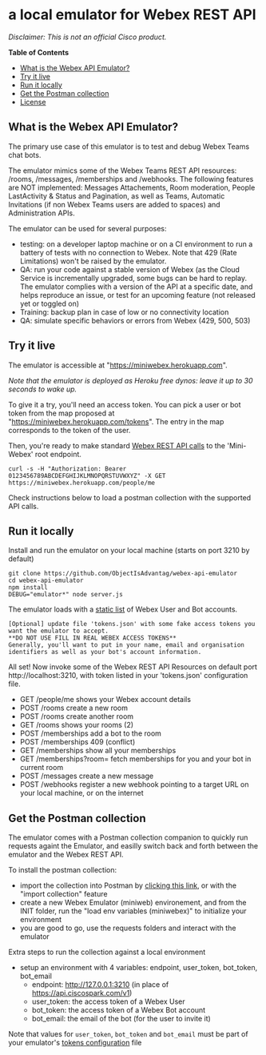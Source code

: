 # a local emulator for Webex REST API

_Disclaimer: This is not an official Cisco product._

**Table of Contents**

* [What is the Webex API Emulator?](#what-is-the-webex-api-emulator)
* [Try it live](#try-it-live)
* [Run it locally](#run-it-locally)
* [Get the Postman collection](#get-the-postman-collection)
* [License](./LICENSE)


## What is the Webex API Emulator?

The primary use case of this emulator is to test and debug Webex Teams chat bots.

The emulator mimics some of the Webex Teams REST API resources: /rooms, /messages, /memberships and /webhooks.
The following features are NOT implemented: Messages Attachements, Room moderation, People LastActivity & Status and Pagination, as well as Teams, Automatic Invitations (if non Webex Teams users are added to spaces) and Administration APIs. 

The emulator can be used for several purposes:
- testing: on a developer laptop machine or on a CI environment to run a battery of tests with no connection to Webex. Note that 429 (Rate Limitations) won't be raised by the emulator.
- QA: run your code against a stable version of Webex (as the Cloud Service is incrementally upgraded, some bugs can be hard to replay. The emulator complies with a version of the API at a specific date, and helps reproduce an issue, or test for an upcoming feature (not released yet or toggled on)
- Training: backup plan in case of low or no connectivity location
- QA: simulate specific behaviors or errors from Webex (429, 500, 503)


## Try it live

The emulator is accessible at "https://miniwebex.herokuapp.com". 

_Note that the emulator is deployed as Heroku free dynos: leave it up to 30 seconds to wake up._

To give it a try, you'll need an access token.
You can pick a user or bot token from the map proposed at "https://miniwebex.herokuapp.com/tokens". The entry in the map corresponds to the token of the user.

Then, you're ready to make standard [Webex REST API calls](https://developer.webex.com/getting-started.html) to the 'Mini-Webex' root endpoint.

```
curl -s -H "Authorization: Bearer 0123456789ABCDEFGHIJKLMNOPQRSTUVWXYZ" -X GET https://miniwebex.herokuapp.com/people/me
```

Check instructions below to load a postman collection with the supported API calls.


## Run it locally

Install and run the emulator on your local machine (starts on port 3210 by default)

```shell
git clone https://github.com/ObjectIsAdvantag/webex-api-emulator
cd webex-api-emulator
npm install
DEBUG="emulator*" node server.js
```

The emulator loads with a [static list](./tokens.json) of Webex User and Bot accounts.

    [Optional] update file 'tokens.json' with some fake access tokens you want the emulator to accept. 
    **DO NOT USE FILL IN REAL WEBEX ACCESS TOKENS**
    Generally, you'll want to put in your name, email and organisation identifiers as well as your bot's account information. 

All set! 
Now invoke some of the Webex REST API Resources on default port http://localhost:3210, with token listed in your 'tokens.json' configuration file.

   - GET  /people/me           shows your Webex account details
   - POST /rooms               create a new room
   - POST /rooms               create another room
   - GET  /rooms               shows your rooms (2)
   - POST /memberships         add a bot to the room
   - POST /memberships         409 (conflict)
   - GET  /memberships         show all your memberships
   - GET  /memberships?room=   fetch memberships for you and your bot in current room
   - POST /messages            create a new message
   - POST /webhooks            register a new webhook pointing to a target URL on your local machine, or on the internet


## Get the Postman collection

The emulator comes with a Postman collection companion to quickly run requests againt the Emulator, and easilly switch back and forth between the emulator and the Webex REST API. 

To install the postman collection:
- import the collection into Postman by [clicking this link](https://www.getpostman.com/collections/c76412ea237207555b57), or with the "import collection" feature 
- create a new Webex Emulator (miniweb) environement, and from the INIT folder, run the "load env variables (miniwebex)" to initialize your environment
- you are good to go, use the requests folders and interact with the emulator

Extra steps to run the collection against a local environment
- setup an environment with 4 variables: endpoint, user_token, bot_token, bot_email
    - endpoint: http://127.0.0.1:3210 (in place of https://api.ciscospark.com/v1)
    - user_token: the access token of a Webex User
    - bot_token: the access token of a Webex Bot account
    - bot_email: the email of the bot (for the user to invite it)

Note that values for `user_token`, `bot_token` and `bot_email` must be part of your emulator's [tokens configuration](./tokens.json) file
